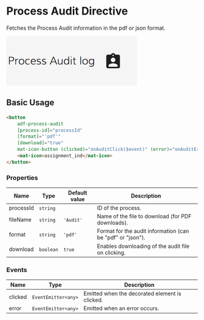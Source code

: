 # Process Audit Directive

Fetches the Process Audit information in the pdf or json format.

![adf-process-audit-directive](docassets/images/adf-process-audit-directive.png)

## Basic Usage

```html
<button
    adf-process-audit
    [process-id]="processId"
    [format]="'pdf'"
    [download]="true"
    mat-icon-button (clicked)="onAuditClick($event)" (error)="onAuditError($event)" >
    <mat-icon>assignment_ind</mat-icon>
</button>
```

### Properties

| Name | Type | Default value | Description |
| ---- | ---- | ------------- | ----------- |
| processId | `string` |  | ID of the process.  |
| fileName | `string` | `'Audit'` | Name of the file to download (for PDF downloads).  |
| format | `string` | `'pdf'` | Format for the audit information (can be "pdf" or "json").  |
| download | `boolean` | `true` | Enables downloading of the audit file on clicking.  |

### Events

| Name | Type | Description |
| ---- | ---- | ----------- |
| clicked | `EventEmitter<any>` | Emitted when the decorated element is clicked.  |
| error | `EventEmitter<any>` | Emitted when an error occurs.  |
